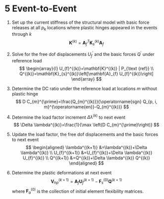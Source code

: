 # 5 Event-to-Event

1) Set up the current stiffness of the structural model with basic force releases at all $p_{k}$ locations where plastic hinges appeared in the events through $k$
    $$
    \mathbf{K}^{(k)}=\mathbf{A}_{f}^{T} \mathbf{K}_{s}^{(k)} \mathbf{A}_{f}
    $$
2) Solve for the free dof displacements $U_{f}^{\prime}$ and the basic forces $Q^{\prime}$ under reference load
    $$
    \begin{array}{l}
    U_{f}^{(k)}=\mathbf{K}^{(k)} | P_{\text {ref}} \\
    Q^{(k)}=\mathbf{K}_{s}^{(k)}\left[\mathbf{A}_{f} U_{f}^{(k)}\right]
    \end{array}
    $$
3) Determine the DC ratio under the reference load at locations $m$ without plastic hinge
    $$
    D C_{m}^{\prime}=\frac{Q_{m}^{(k)}}{\operatorname{sgn} Q_{p, i, m}^{\operatorname{en}}-Q_{m}^{(k)}}
    $$

4) Determine the load factor increment $\Delta \lambda^{(k)}$ to next event
    $$
    \Delta \lambda^{(k)}=\frac{1}{\max \left(D C_{m}^{\prime}\right)}
    $$

5) Update the load factor, the free dof displacements and the basic forces to next event
    $$
    \begin{aligned}
    \lambda^{(k+1)} &=\lambda^{(k)}+\Delta \lambda^{(k)} \\
    U_{f}^{(k+1)} &=U_{f}^{(k)}+\Delta \lambda^{(k)} U_{f}^{(k)} \\
    Q^{(k+1)} &=Q^{(k)}+\Delta \lambda^{(k)} Q^{(k)}
    \end{aligned}
    $$

6) Determine the plastic deformations at next event
    $$
    \boldsymbol{V}_{h p}^{(k+1)}=\mathbf{A}_{f} \boldsymbol{U}_{f}^{(k+1)}-\mathbf{F}_{s}^{(0)} \boldsymbol{Q}^{(k+1)}
    $$
    where $\mathbf{F}_{a}^{(0)}$ is the collection of initial element flexibility matrices.